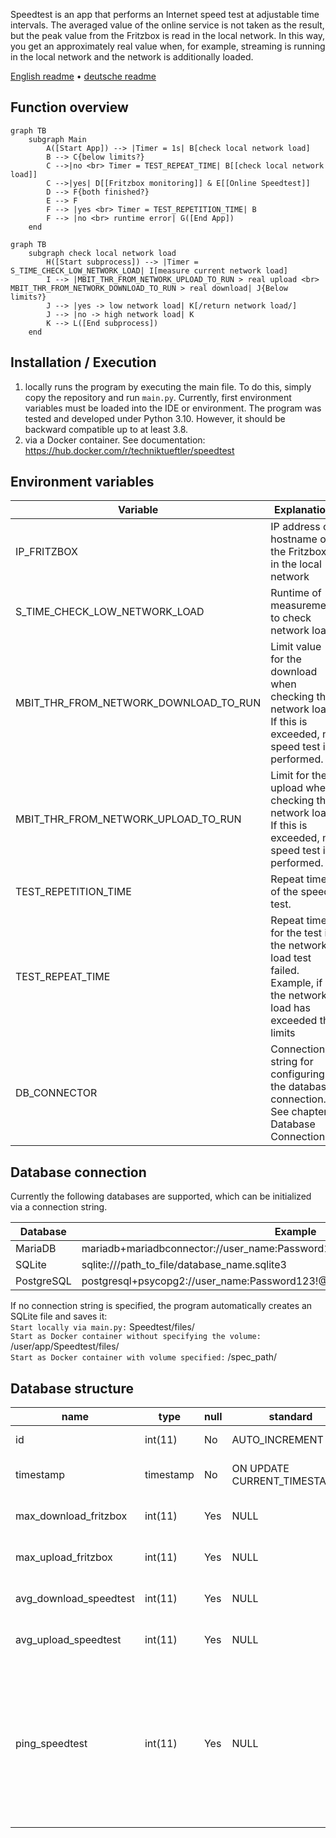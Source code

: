 Speedtest is an app that performs an Internet speed test at adjustable time intervals. The averaged value of the online service is not taken as the result, but the peak value from the Fritzbox is read in the local network. In this way, you get an approximately real value when, for example, streaming is running in the local network and the network is additionally loaded.

[English readme](https://github.com/Technik-Tueftler/Speedtest/blob/main/README.md)
 • [deutsche readme](https://github.com/Technik-Tueftler/Speedtest/blob/main/README.de.md)

## Function overview 
```mermaid
graph TB
    subgraph Main
        A([Start App]) --> |Timer = 1s| B[check local network load]
        B --> C{below limits?}
        C -->|no <br> Timer = TEST_REPEAT_TIME| B[[check local network load]]
        C -->|yes| D[[Fritzbox monitoring]] & E[[Online Speedtest]]
        D --> F{both finished?}
        E --> F
        F --> |yes <br> Timer = TEST_REPETITION_TIME| B
        F --> |no <br> runtime error| G([End App])
    end
```

```mermaid
graph TB
    subgraph check local network load
        H([Start subprocess]) --> |Timer = S_TIME_CHECK_LOW_NETWORK_LOAD| I[measure current network load]
        I --> |MBIT_THR_FROM_NETWORK_UPLOAD_TO_RUN > real upload <br> MBIT_THR_FROM_NETWORK_DOWNLOAD_TO_RUN > real download| J{Below limits?}
        J --> |yes -> low network load| K[/return network load/]
        J --> |no -> high network load| K
        K --> L([End subprocess])
    end
```

## Installation / Execution
1. locally runs the program by executing the main file. To do this, simply copy the repository and run `main.py`. Currently, first environment variables must be loaded into the IDE or environment. The program was tested and developed under Python 3.10. However, it should be backward compatible up to at least 3.8.
2. via a Docker container. See documentation: <https://hub.docker.com/r/techniktueftler/speedtest>

## Environment variables
|Variable|Explanation|Unit|Default value|
|---|---|---|---|
|IP_FRITZBOX|IP address or hostname of the Fritzbox in the local network|-|fritz.box|
|S_TIME_CHECK_LOW_NETWORK_LOAD|Runtime of measurement to check network load|seconds|10|
|MBIT_THR_FROM_NETWORK_DOWNLOAD_TO_RUN|Limit value for the download when checking the network load. If this is exceeded, no speed test is performed.|Mbit/s|10|
|MBIT_THR_FROM_NETWORK_UPLOAD_TO_RUN|Limit for the upload when checking the network load. If this is exceeded, no speed test is performed.|Mbit/s|2|
|TEST_REPETITION_TIME|Repeat time of the speed test.|seconds|21600|
|TEST_REPEAT_TIME|Repeat time for the test if the network load test failed. Example, if the network load has exceeded the limits |seconds|3600|
|DB_CONNECTOR|Connection string for configuring the database connection. See chapter Database Connections.|-|sqlite:///./Speedtest/files/measurements.sqlite3|


## Database connection
Currently the following databases are supported, which can be initialized via a connection string.

|Database|Example|
|---|---|
|MariaDB|mariadb+mariadbconnector://user_name:Password123!@127.0.0.1:3306/database_name|
|SQLite|sqlite:///path_to_file/database_name.sqlite3|
|PostgreSQL|postgresql+psycopg2://user_name:Password123!@127.0.0.1/database_name|

If no connection string is specified, the program automatically creates an SQLite file and saves it:  
`Start locally via main.py:` Speedtest/files/  
`Start as Docker container without specifying the volume:` /user/app/Speedtest/files/  
`Start as Docker container with volume specified:` /spec_path/  

## Database structure
|name|type|null|standard|explanation|unit|
|---|---|---|---|---|---|
|id|int(11)|No|AUTO_INCREMENT|Unique ID of the entry|-|
|timestamp|timestamp|No|ON UPDATE CURRENT_TIMESTAMP()|Time of finished and entered measurement|-|
|max_download_fritzbox|int(11)|Yes|NULL|Maximum value for download from Fritzbox|Bits/s|
|max_upload_fritzbox|int(11)|Yes|NULL|Maximum value for upload from Fritzbox|Bits/s|
|avg_download_speedtest|int(11)|Yes|NULL|Returned value for download from www.speedtest.net|Bits/s|
|avg_upload_speedtest|int(11)|Yes|NULL|Returned value for upload of www.speedtest.net|bits/s|
|ping_speedtest|int(11)|Yes|NULL|Returned value for the response time of www.speedtest.net. This value varies widely and is usually very high. The assumption is that the program runtime is also included here and does not reflect the true response time.|ms|
